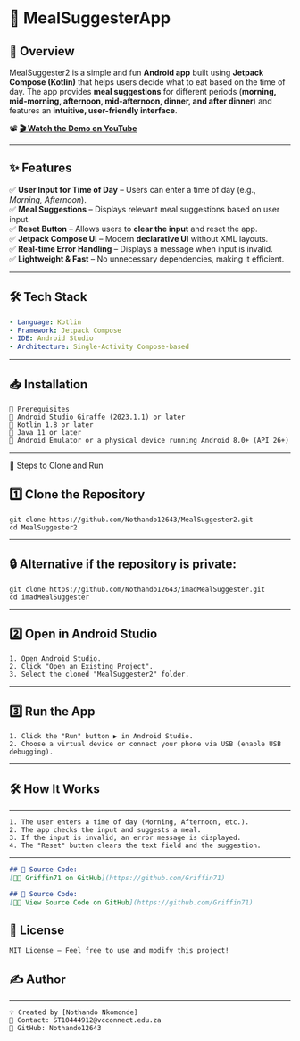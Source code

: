 # 🥗 MealSuggesterApp

## 📌 Overview  

MealSuggester2 is a simple and fun **Android app** built using **Jetpack Compose (Kotlin)** that helps users decide what to eat based on the time of day. The app provides **meal suggestions** for different periods (**morning, mid-morning, afternoon, mid-afternoon, dinner, and after dinner**) and features an **intuitive, user-friendly interface**.  

📽️ **[🎬 Watch the Demo on YouTube](https://youtube.com/shorts/w8JlYua3o)** 



---

## ✨ Features  

✅ **User Input for Time of Day** – Users can enter a time of day (e.g., *Morning, Afternoon*).  
✅ **Meal Suggestions** – Displays relevant meal suggestions based on user input.  
✅ **Reset Button** – Allows users to **clear the input** and reset the app.  
✅ **Jetpack Compose UI** – Modern **declarative UI** without XML layouts.  
✅ **Real-time Error Handling** – Displays a message when input is invalid.  
✅ **Lightweight & Fast** – No unnecessary dependencies, making it efficient.  

---

## 🛠 Tech Stack  

```yaml
- Language: Kotlin
- Framework: Jetpack Compose
- IDE: Android Studio
- Architecture: Single-Activity Compose-based
```
---

## 📥 Installation
```
🔹 Prerequisites
📌 Android Studio Giraffe (2023.1.1) or later
📌 Kotlin 1.8 or later
📌 Java 11 or later
📌 Android Emulator or a physical device running Android 8.0+ (API 26+)
```
---
🚀 Steps to Clone and Run
## 1️⃣ Clone the Repository
```
git clone https://github.com/Nothando12643/MealSuggester2.git
cd MealSuggester2
```
---
## 🔒 Alternative if the repository is private:
```
git clone https://github.com/Nothando12643/imadMealSuggester.git
cd imadMealSuggester
```
---
## 2️⃣ Open in Android Studio
```
1. Open Android Studio.
2. Click "Open an Existing Project".
3. Select the cloned "MealSuggester2" folder.
```
---
## 3️⃣ Run the App
```
1. Click the "Run" button ▶️ in Android Studio.
2. Choose a virtual device or connect your phone via USB (enable USB debugging).
```
---

## 🛠 How It Works
---
```
1. The user enters a time of day (Morning, Afternoon, etc.).
2. The app checks the input and suggests a meal.
3. If the input is invalid, an error message is displayed.
4. The "Reset" button clears the text field and the suggestion.
```
---
```md
## 📜 Source Code:
[👨‍💻 Griffin71 on GitHub](https://github.com/Griffin71)

## 📜 Source Code:
[👨‍💻 View Source Code on GitHub](https://github.com/Griffin71)
```

## 📜 License
```
MIT License – Feel free to use and modify this project!
```
## ✍️ Author
---
```
💡 Created by [Nothando Nkomonde]
📧 Contact: ST10444912@vcconnect.edu.za
🔗 GitHub: Nothando12643
```
